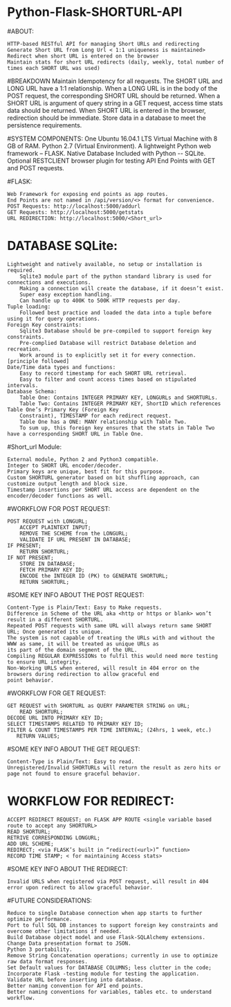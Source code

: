# Python-Flask-SHORTURL-API

#ABOUT:

    HTTP-based RESTful API for managing Short URLs and redirecting 
    Generate Short URL from Long Url < 1:1 uniqueness is maintained>
    Redirect when short URL is entered on the browser
    Maintain stats for short URL redirects (daily, weekly, total number of times each SHORT URL was used)
    

#BREAKDOWN
    Maintain Idempotency for all requests.
    The SHORT URL and LONG URL have a 1:1 relationship.
    When a LONG URL is in the body of the POST request, the corresponding SHORT URL should be returned.
    When a SHORT URL is argument of query string in a GET request, access time stats data should be returned.
    When SHORT URL is entered in the browser, redirection should be immediate.
    Store data in a database to meet the persistence requirements.

#SYSTEM COMPONENTS:
    One Ubuntu 16.04.1 LTS Virtual Machine with 8 GB of RAM.
    Python 2.7 (Virtual Environment).
    A lightweight Python web framework – FLASK.
    Native Database Included with Python -- SQLite.
    Optional RESTCLIENT browser plugin for testing API End Points with GET and POST requests.    
    
    
#FLASK:

    Web Framework for exposing end points as app routes.
    End Points are not named in /api/version/<> format for convenience.
    POST Requests: http://localhost:5000/addurl
    GET Requests: http://localhost:5000/getstats
    URL REDIRECTION: http://localhost:5000/<Short_url>
   
# DATABASE SQLite:

    Lightweight and natively available, no setup or installation is required.
        Sqlite3 module part of the python standard library is used for connections and executions.
        Making a connection will create the database, if it doesn’t exist.
        Super easy exception handling.
        Can handle up to 400K to 500K HTTP requests per day.
    Tuple loading:
        Followed best practice and loaded the data into a tuple before using it for query operations.
    Foreign Key constraints:
        Sqlite3 Database should be pre-compiled to support foreign key constraints.
        Pre-complied Database will restrict Database deletion and recreation.
        Work around is to explicitly set it for every connection. [principle followed]
    Date/Time data types and functions:
        Easy to record timestamp for each SHORT URL retrieval.
        Easy to filter and count access times based on stipulated intervals.
    Database Schema:
        Table One: Contains INTEGER PRIMARY KEY, LONGURLs and SHORTURLs.
        Table Two: Contains INTEGER PRIMARY KEY, ShortID which references Table One’s Primary Key (Foreign Key
        Constraint), TIMESTAMP for each redirect request.
        Table One has a ONE: MANY relationship with Table Two.
        To sum up, this foreign key ensures that the stats in Table Two have a corresponding SHORT URL in Table One.

#Short_url Module:

    External module, Python 2 and Python3 compatible.
    Integer to SHORT URL encoder/decoder.
    Primary keys are unique, best fit for this purpose.
    Custom SHORTURL generator based on bit shuffling approach, can customize output length and block size.
    Timestamp insertions per SHORT URL access are dependent on the encoder/decoder functions as well.

#WORKFLOW FOR POST REQUEST:

    POST REQUEST with LONGURL;
        ACCEPT PLAINTEXT INPUT;
        REMOVE THE SCHEME from the LONGURL;
        VALIDATE IF URL PRESENT IN DATABASE;
    IF PRESENT;
        RETURN SHORTURL;
    IF NOT PRESENT;
        STORE IN DATABASE;
        FETCH PRIMARY KEY ID;
        ENCODE the INTEGER ID (PK) to GENERATE SHORTURL;
        RETURN SHORTURL;

#SOME KEY INFO ABOUT THE POST REQUEST:
    
    Content-Type is Plain/Text: Easy to Make requests.
    Difference in Scheme of the URL aka <http or https or blank> won’t result in a different SHORTURL.
    Repeated POST requests with same URL will always return same SHORT URL; Once generated its unique.
    The system is not capable of treating the URLs with and without the WWW as same, it will be treated as unique URLs as
    its part of the domain segment of the URL.
    Compiling REGULAR EXPRESSIONs to fulfil this would need more testing to ensure URL integrity.
    Non-Working URLS when entered, will result in 404 error on the browsers during redirection to allow graceful end
    point behavior.


#WORKFLOW FOR GET REQUEST:
    
    GET REQUEST with SHORTURL as QUERY PARAMETER STRING on URL;
        READ SHORTURL;
    DECODE URL INTO PRIMARY KEY ID;
    SELECT TIMESTAMPS RELATED TO PRIMARY KEY ID;
    FILTER & COUNT TIMESTAMPS PER TIME INTERVAL; (24hrs, 1 week, etc.)
       RETURN VALUES;

#SOME KEY INFO ABOUT THE GET REQUEST:
    
    Content-Type is Plain/Text: Easy to read.
    Unregistered/Invalid SHORTURLs will return the result as zero hits or page not found to ensure graceful behavior.

# WORKFLOW FOR REDIRECT:
    
    ACCEPT REDIRECT REQUEST; on FLASK APP ROUTE <single variable based route to accept any SHORTURL>
    READ SHORTURL;
    RETRIVE CORRESPONDING LONGURL;
    ADD URL SCHEME;
    REDIRECT; <via FLASK’s built in “redirect(<url>)” function>
    RECORD TIME STAMP; < for maintaining Access stats>
    
#SOME KEY INFO ABOUT THE REDIRECT:
    
    Invalid URLS when registered via POST request, will result in 404 error upon redirect to allow graceful behavior.

#FUTURE CONSIDERATIONS:
    
    Reduce to single Database connection when app starts to further optimize performance.
    Port to full SQL DB instances to support foreign key constraints and overcome other limitations if needed.
    Build Database object model and use Flask-SQLAlchemy extensions.
    Change Data presentation format to JSON.
    Python 3 portability.
    Remove String Concatenation operations; currently in use to optimize raw data format responses.
    Set Default values for DATABASE COLUMNS; less clutter in the code;
    Incorporate Flask -testing module for testing the application.
    Validate URL before inserting into database.
    Better naming convention for API end points.
    Better naming conventions for variables, tables etc. to understand workflow.
